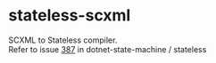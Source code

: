 # stateless-scxml
SCXML to Stateless compiler.  
Refer to issue [387](https://github.com/dotnet-state-machine/stateless/issues/387) in dotnet-state-machine / stateless